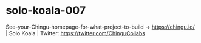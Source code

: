 # solo-koala-007
See-your-Chingu-homepage-for-what-project-to-build -> https://chingu.io/ | Solo Koala | Twitter: https://twitter.com/ChinguCollabs
